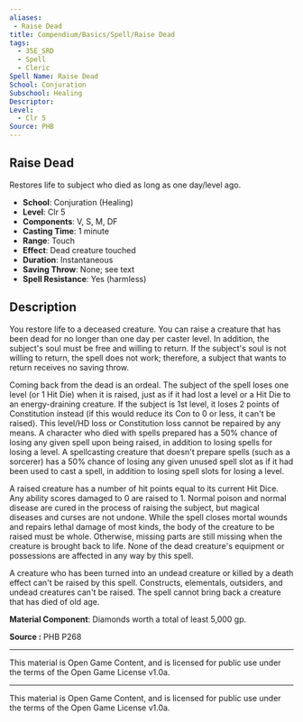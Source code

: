 ```yaml
---
aliases:
 - Raise Dead
title: Compendium/Basics/Spell/Raise Dead
tags:  
  - 35E_SRD  
  - Spell  
  - Cleric  
Spell Name: Raise Dead
School: Conjuration  
Subschool: Healing  
Descriptor:  
Level:  
  - Clr 5  
Source: PHB
---
```


## Raise Dead

Restores life to subject who died as long as one day/level ago.

- **School**: Conjuration (Healing)  
- **Level**: Clr 5  
- **Components**: V, S, M, DF  
- **Casting Time**: 1 minute  
- **Range**: Touch  
- **Effect**: Dead creature touched  
- **Duration**: Instantaneous  
- **Saving Throw**: None; see text  
- **Spell Resistance**: Yes (harmless)  

## Description

You restore life to a deceased creature. You can raise a creature that has been dead for no longer than one day per caster level. In addition, the subject's soul must be free and willing to return. If the subject's soul is not willing to return, the spell does not work; therefore, a subject that wants to return receives no saving throw.

Coming back from the dead is an ordeal. The subject of the spell loses one level (or 1 Hit Die) when it is raised, just as if it had lost a level or a Hit Die to an energy-draining creature. If the subject is 1st level, it loses 2 points of Constitution instead (if this would reduce its Con to 0 or less, it can't be raised). This level/HD loss or Constitution loss cannot be repaired by any means. A character who died with spells prepared has a 50% chance of losing any given spell upon being raised, in addition to losing spells for losing a level. A spellcasting creature that doesn't prepare spells (such as a sorcerer) has a 50% chance of losing any given unused spell slot as if it had been used to cast a spell, in addition to losing spell slots for losing a level.

A raised creature has a number of hit points equal to its current Hit Dice. Any ability scores damaged to 0 are raised to 1. Normal poison and normal disease are cured in the process of raising the subject, but magical diseases and curses are not undone. While the spell closes mortal wounds and repairs lethal damage of most kinds, the body of the creature to be raised must be whole. Otherwise, missing parts are still missing when the creature is brought back to life. None of the dead creature's equipment or possessions are affected in any way by this spell.

A creature who has been turned into an undead creature or killed by a death effect can't be raised by this spell. Constructs, elementals, outsiders, and undead creatures can't be raised. The spell cannot bring back a creature that has died of old age.

**Material Component**: Diamonds worth a total of least 5,000 gp.

**Source :** PHB P268

---

This material is Open Game Content, and is licensed for public use under  
the terms of the Open Game License v1.0a.

---

This material is Open Game Content, and is licensed for public use under the terms of the Open Game License v1.0a.
